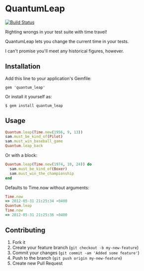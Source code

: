 # QuantumLeap

[![Build Status](https://secure.travis-ci.org/mattonrails/quantum_leap.png?branch=master)](http://travis-ci.org/mattonrails/quantum_leap)

Righting wrongs in your test suite with time travel!

QuantumLeap lets you change the current time in your tests.

I can't promise you'll meet any historical figures, however.

## Installation

Add this line to your application's Gemfile:

    gem 'quantum_leap'

Or install it yourself as:

    $ gem install quantum_leap

## Usage

```ruby
Quantum.leap(Time.new(1956, 9, 13))
sam.must_be_kind_of(Pilot)
sam.must_win_baseball_game
Quantum.leap_back
```

Or with a block:

```ruby
Quantum.leap(Time.new(1974, 10, 24)) do
  sam.must_be_kind_of(Boxer)
  sam.must_win_the_championship
end
```

Defaults to Time.now without arguments:

```ruby
Time.now
=> 2012-05-31 21:25:34 -0400
Quantum.leap
Time.now
=> 2012-05-31 21:25:36 -0400
```

## Contributing

1. Fork it
2. Create your feature branch (`git checkout -b my-new-feature`)
3. Commit your changes (`git commit -am 'Added some feature'`)
4. Push to the branch (`git push origin my-new-feature`)
5. Create new Pull Request
